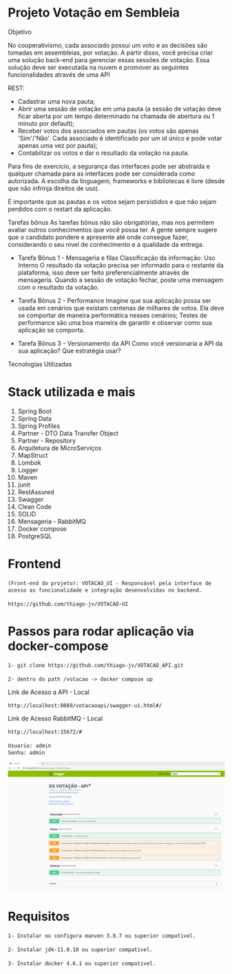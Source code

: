 # Projeto Votação em Sembleia 

Objetivo

No cooperativismo, cada associado possui um voto e as decisões são tomadas em assembleias, por votação.
A partir disso, você precisa criar uma solução back-end para gerenciar essas sessões de votação.
Essa solução deve ser executada na nuvem e promover as seguintes funcionalidades através de uma API

REST:
* Cadastrar uma nova pauta;
* Abrir uma sessão de votação em uma pauta (a sessão de votação deve ficar aberta por um tempo determinado na chamada de abertura ou 1 minuto por default);
* Receber votos dos associados em pautas (os votos são apenas 'Sim'/'Não'. Cada associado é identificado por um id único e pode votar apenas uma vez por pauta);
* Contabilizar os votos e dar o resultado da votação na pauta.

Para fins de exercício, a segurança das interfaces pode ser abstraída e qualquer chamada para as interfaces
pode ser considerada como autorizada. A escolha da linguagem, frameworks e bibliotecas é livre (desde que
não infrinja direitos de uso).

É importante que as pautas e os votos sejam persistidos e que não sejam perdidos com o restart da aplicação.

Tarefas bônus
As tarefas bônus não são obrigatórias, mas nos permitem avaliar outros conhecimentos que você possa ter.
A gente sempre sugere que o candidato pondere e apresente até onde consegue fazer, considerando o seu
nível de conhecimento e a qualidade da entrega.


* Tarefa Bônus 1 - Mensageria e filas
   Classificação da informação: Uso Interno
   O resultado da votação precisa ser informado para o restante da plataforma, isso deve ser feito preferencialmente através de mensageria. Quando a sessão de votação fechar, poste uma mensagem com o resultado da votação.


* Tarefa Bônus 2 - Performance
   Imagine que sua aplicação possa ser usada em cenários que existam centenas de milhares de votos. Ela deve se comportar de maneira performática nesses cenários;
   Testes de performance são uma boa maneira de garantir e observar como sua aplicação se comporta.


* Tarefa Bônus 3 - Versionamento da API
   Como você versionaria a API da sua aplicação? Que estratégia usar?


Tecnologias Utilizadas

# Stack utilizada e mais

1. Spring Boot
2. Spring Data
3. Spring Profiles
4. Partner - DTO Data Transfer Object
5. Partner - Repository
6. Arquitetura de MicroServiços
7. MapStruct
8. Lombok
9. Logger
10. Maven
11. junit
12. RestAssured
13. Swagger
14. Clean Code
15. SOLID
16. Mensageria - RabbitMQ
17. Docker compose
18. PostgreSQL


# Frontend 
```
(Front-end do projeto): VOTACAO_UI - Responsável pela interface de acesso as funcionalidade e integração desenvolvidas no backend.

https://github.com/thiago-jv/VOTACAO-UI
```

# Passos para rodar aplicação via docker-compose

```
1- git clone https://github.com/thiago-jv/VOTACAO_API.git

2- dentro do path /votacao -> docker compose up
```

Link de Acesso a API - Local

```
http://localhost:8089/votacaoapi/swagger-ui.html#/
```

Link de Acesso RabbitMQ - Local
```
http://localhost:15672/#

Usuario: admin
Senha: admin
```

![swagger](https://github.com/thiago-jv/VOTACAO_API/blob/main/swagger.png)

# Requisitos
```
1- Instalar ou configura manven 3.8.7 ou superior compativel.

2- Instalar jdk-11.0.18 ou superior compativel.

3- Instalar docker 4.6.1 ou superior compativel.
```



